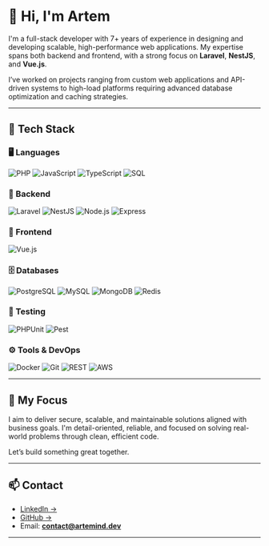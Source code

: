 # 👋 Hi, I'm Artem

I'm a full-stack developer with 7+ years of experience in designing and developing scalable, high-performance web applications. My expertise spans both backend and frontend, with a strong focus on **Laravel**, **NestJS**, and **Vue.js**.

I’ve worked on projects ranging from custom web applications and API-driven systems to high-load platforms requiring advanced database optimization and caching strategies.

---

## 🔧 Tech Stack

### 🖥️ Languages
![PHP](https://img.shields.io/badge/PHP-777BB4?style=flat&logo=php&logoColor=white)
![JavaScript](https://img.shields.io/badge/JavaScript-F7DF1E?style=flat&logo=javascript&logoColor=black)
![TypeScript](https://img.shields.io/badge/TypeScript-3178C6?style=flat&logo=typescript&logoColor=white)
![SQL](https://img.shields.io/badge/SQL-003B57?style=flat&logo=sqlite&logoColor=white)

### 🧠 Backend
![Laravel](https://img.shields.io/badge/Laravel-F9322C?style=flat&logo=laravel&logoColor=white)
![NestJS](https://img.shields.io/badge/NestJS-E0234E?style=flat&logo=nestjs&logoColor=white)
![Node.js](https://img.shields.io/badge/Node.js-339933?style=flat&logo=nodedotjs&logoColor=white)
![Express](https://img.shields.io/badge/Express.js-000000?style=flat&logo=express&logoColor=white)

### 🎨 Frontend
![Vue.js](https://img.shields.io/badge/Vue.js-42B883?style=flat&logo=vue.js&logoColor=white)

### 🗄️ Databases
![PostgreSQL](https://img.shields.io/badge/PostgreSQL-4169E1?style=flat&logo=postgresql&logoColor=white)
![MySQL](https://img.shields.io/badge/MySQL-4479A1?style=flat&logo=mysql&logoColor=white)
![MongoDB](https://img.shields.io/badge/MongoDB-47A248?style=flat&logo=mongodb&logoColor=white)
![Redis](https://img.shields.io/badge/Redis-DC382D?style=flat&logo=redis&logoColor=white)

### 🧪 Testing
![PHPUnit](https://img.shields.io/badge/PHPUnit-6C3FA8?style=flat&logo=php&logoColor=white)
![Pest](https://img.shields.io/badge/Pest-FF4D5A?style=flat&logo=laravel&logoColor=white)

### ⚙️ Tools & DevOps
![Docker](https://img.shields.io/badge/Docker-2496ED?style=flat&logo=docker&logoColor=white)
![Git](https://img.shields.io/badge/Git-F05032?style=flat&logo=git&logoColor=white)
![REST](https://img.shields.io/badge/REST-005571?style=flat&logo=apachespark&logoColor=white)
![AWS](https://img.shields.io/badge/AWS-232F3E?style=flat&logo=amazonaws&logoColor=white) 

---

## 🎯 My Focus

I aim to deliver secure, scalable, and maintainable solutions aligned with business goals. I'm detail-oriented, reliable, and focused on solving real-world problems through clean, efficient code.

Let’s build something great together.

---

## 📫 Contact

- [LinkedIn →](https://www.linkedin.com/in/artem-yeremenko/)  
- [GitHub →](https://github.com/artemind)  
- Email: **contact@artemind.dev**

---
